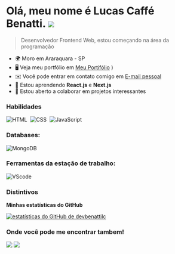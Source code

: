 
# Olá, meu nome é Lucas Caffé Benatti. ![](https://user-images.githubusercontent.com/18350557/176309783-0785949b-9127-417c-8b55-ab5a4333674e.gif)
> Desenvolvedor Frontend Web, estou começando na área da programação

* 🌍 Moro em Araraquara - SP
* 🖥️ Veja meu portfólio em [Meu Portifólio](http://potifoliocaffecomdev.com.br)[](http://potifoliocaffecomdev.com.br) )
* ✉️ Você pode entrar em contato comigo em [E-mail pessoal](mailto:contatobenatti@gmail.com)[](mailto:contatobenatti@gmail.com)
* 🧠 Estou aprendendo **React.js** e **Next.js**
* 🤝 Estou aberto a colaborar em projetos interessantes


### Habilidades
![HTML](https://img.shields.io/badge/HTML5-E34F26?style=for-the-badge&logo=html5&logoColor=white)&nbsp;
![CSS](https://img.shields.io/badge/CSS3-1572B6?style=for-the-badge&logo=css3&logoColor=white)&nbsp;
![JavaScript](https://img.shields.io/badge/JavaScript-F7DF1E?style=for-the-badge&logo=javascript&logoColor=black)&nbsp;

### Databases:

![MongoDB](https://img.shields.io/badge/MongoDB-4EA94B?style=for-the-badge&logo=mongodb&logoColor=white)&nbsp;

### Ferramentas da estação de trabalho:

![VScode](https://img.shields.io/badge/vscode-4285F4?style=for-the-badge&logo=vscode&logoColor=white)&nbsp;

### Distintivos

<b>Minhas estatísticas do GitHub</b>

<a href="http://www.github.com/devbenattilc"><img src="https://github-readme-stats.vercel.app/api?username=devbenattilc&show_icons=true&hide=&count_private=true&title_color=0891b2&text_color =ffffff&icon_color=0891b2&bg_color=1c1917&hide_border=true&show_icons=true" alt="estatísticas do GitHub de devbenattilc" /></a>

### Onde você pode me encontrar tambem!
<a href="https://www.linkedin.com/in/rafael-ladeia/" target="_blank"><img src="https://img.shields.io/badge/-LinkedIn-%230077B5?style=for-the-badge&logo=linkedin&logoColor=white"  target="_blank"></a> 
<a href="[https://www.twitch.tv/caffecomdev/](https://www.twitch.tv/caffecomdev)" target="_blank"><img src="https://img.shields.io/badge/-twitch.tv-%230077?style=for-the-badge&logo=twitch&logoColor=white"  target="_blank"></a> 





